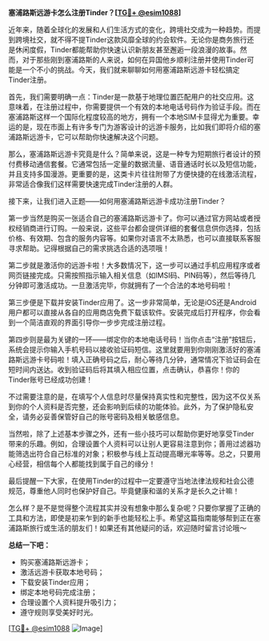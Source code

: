 **塞浦路斯远游卡怎么注册Tinder？[[TG💪+ @esim1088](https://t.me/s/esim1088)]**

近年来，随着全球化的发展和人们生活方式的变化，跨境社交成为一种趋势。而提到跨境社交，就不得不提Tinder这款风靡全球的约会软件。无论你是商务旅行还是休闲度假，Tinder都能帮助你快速认识新朋友甚至邂逅一段浪漫的故事。然而，对于那些刚到塞浦路斯的人来说，如何在异国他乡顺利注册并使用Tinder可能是一个不小的挑战。今天，我们就来聊聊如何用塞浦路斯远游卡轻松搞定Tinder注册。

首先，我们需要明确一点：Tinder是一款基于地理位置匹配用户的社交应用。这意味着，在注册过程中，你需要提供一个有效的本地电话号码作为验证手段。而在塞浦路斯这样一个国际化程度较高的地方，拥有一个本地SIM卡显得尤为重要。幸运的是，现在市面上有许多专门为游客设计的远游卡服务，比如我们即将介绍的塞浦路斯远游卡，它可以帮助你快速解决这个问题。

那么，塞浦路斯远游卡究竟是什么？简单来说，这是一种专为短期旅行者设计的预付费移动通信套餐。它通常包括一定量的数据流量、语音通话时长以及短信功能，并且支持多国漫游。更重要的是，这类卡片往往附带了方便快捷的在线激活流程，非常适合像我们这样需要快速完成Tinder注册的人群。

接下来，让我们进入正题——如何用塞浦路斯远游卡成功注册Tinder？

第一步当然是购买一张适合自己的塞浦路斯远游卡了。你可以通过官方网站或者授权经销商进行订购。一般来说，这些平台都会提供详细的套餐信息供你选择，包括价格、有效期、包含的服务内容等。如果你对语言不太熟悉，也可以直接联系客服寻求帮助。记得根据自己的需求挑选合适的选项哦！

第二步就是激活你的远游卡啦！大多数情况下，这一步可以通过手机应用程序或者网页链接完成。只需按照指示输入相关信息（如IMSI码、PIN码等），然后等待几分钟即可激活成功。一旦激活完毕，你就拥有了一个合法的本地号码啦！

第三步便是下载并安装Tinder应用了。这一步非常简单，无论是iOS还是Android用户都可以直接从各自的应用商店免费下载该软件。安装完成后打开程序，你会看到一个简洁直观的界面引导你一步步完成注册过程。

第四步则是最为关键的一环——绑定你的本地电话号码！当你点击“注册”按钮后，系统会提示你输入手机号码以接收验证码短信。这里就要用到你刚刚激活好的塞浦路斯远游卡号码啦！填入正确号码之后，耐心等待几分钟，通常情况下验证码会在短时间内送达。收到验证码后将其填入相应位置，点击确认，恭喜你！你的Tinder账号已经成功创建！

不过需要注意的是，在填写个人信息时尽量保持真实性和完整性，因为这不仅关系到你的个人资料是否完整，还会影响到后续的功能体验。此外，为了保护隐私安全，请务必妥善保管好自己的账号密码及相关敏感信息。

当然啦，除了上述基本步骤之外，还有一些小技巧可以帮助你更好地享受Tinder带来的乐趣。例如，合理设置个人资料可以让别人更容易注意到你；善用过滤器功能筛选出符合自己标准的对象；积极参与线上互动提高曝光率等等。总之，只要用心经营，相信每个人都能找到属于自己的缘分！

最后提醒一下大家，在使用Tinder的过程中一定要遵守当地法律法规和社会公德规范，尊重他人同时也保护好自己。毕竟健康和谐的关系才是长久之计嘛！

怎么样？是不是觉得整个流程其实并没有想象中那么复杂呢？只要你掌握了正确的工具和方法，即使是初来乍到的新手也能轻松上手。希望这篇指南能够帮到正在塞浦路斯旅行或生活的朋友们！如果还有其他疑问的话，欢迎随时留言讨论哦～

**总结一下吧：**
- 购买塞浦路斯远游卡；
- 激活远游卡获取本地号码；
- 下载安装Tinder应用；
- 绑定本地号码完成注册；
- 合理设置个人资料提升吸引力；
- 遵守规则享受美好时光。

[[TG💪+ @esim1088](https://t.me/s/esim1088) ![Image](https://i.postimg.cc/4NQfJmqS/Snipaste-2025-05-13-00-14-12.png)]